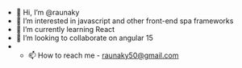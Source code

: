 - 👋 Hi, I’m @raunaky
- 👀 I’m interested in javascript and other front-end spa frameworks
- 🌱 I’m currently learning React
- 💞️ I’m looking to collaborate on angular 15
- - 📫 How to reach me - raunaky50@gmail.com

<!---
raunaky/raunaky is a ✨ special ✨ repository because its `README.md` (this file) appears on your GitHub profile.
You can click the Preview link to take a look at your changes.
--->

